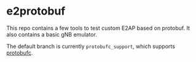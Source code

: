 # e2protobuf
This repo contains a few tools to test custom E2AP based on protobuf. 
It also contains a basic gNB emulator.

The default branch is currently `protobufc_support`, which supports [protobufc](https://github.com/protobuf-c/protobuf-c).
